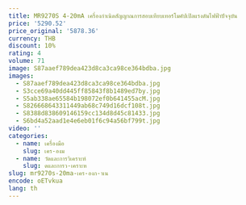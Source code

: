 ```yaml
---
title: MR9270S 4-20mA เครื่องกําเนิดสัญญาณการสอบเทียบเทอร์โมคัปเปิลแรงดันไฟฟ้าปัจจุบัน
price: '5290.52'
price_original: '5878.36'
currency: THB
discount: 10%
rating: 4
volume: 71
image: S87aaef789dea423d8ca3ca98ce364bdba.jpg
images:
  - S87aaef789dea423d8ca3ca98ce364bdba.jpg
  - S3cce69a40dd445ff85843f8b1489ed7by.jpg
  - S5ab338ae65584b198072ef0b641455acM.jpg
  - S826668643311449ab68c749d16dcf108t.jpg
  - S8388d838609146159cc134d8d45c81433.jpg
  - S6bd4a52aad1e4e6eb01f6c94a56bf799t.jpg
video: ''
categories:
  - name: เครื่องมือ
    slug: เคร-องม
  - name: วัดและการวิเคราะห์
    slug: ดและการว-เคราะห
slug: mr9270s-20ma-เคร-องก-าเน
encode: oETvkua
lang: th
---
```

  
